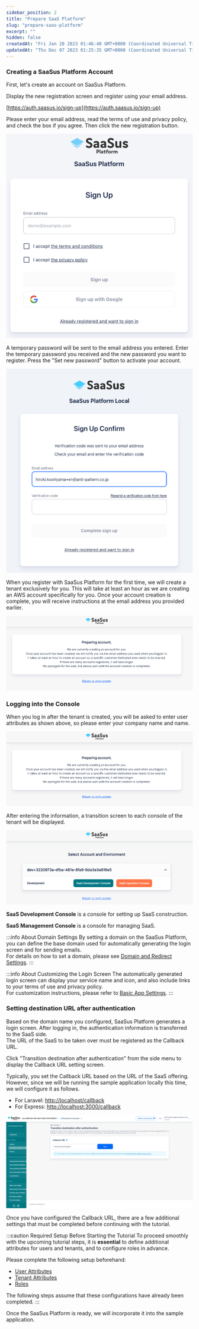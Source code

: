 ```yaml
---
sidebar_position: 2
title: "Prepare SaaS Platform"
slug: "prepare-saas-platform"
excerpt: ""
hidden: false
createdAt: "Fri Jan 20 2023 01:46:40 GMT+0000 (Coordinated Universal Time)"
updatedAt: "Thu Dec 07 2023 01:25:35 GMT+0000 (Coordinated Universal Time)"
---
```


### Creating a SaaSus Platform Account

First, let's create an account on SaaSus Platform.

Display the new registration screen and register using your email address.

[https://auth.saasus.io/sign-up](https://auth.saasus.io/sign-up)

Please enter your email address, read the terms of use and privacy policy, and check the box if you agree. Then click the new registration button.

![01](/img/tutorial/prepare-saasus-platform/prepare-saasus-platform-01.png)

A temporary password will be sent to the email address you entered. Enter the temporary password you received and the new password you want to register. Press the "Set new password" button to activate your account.

![02](/img/tutorial/prepare-saasus-platform/prepare-saasus-platform-02.png)

When you register with SaaSus Platform for the first time, we will create a tenant exclusively for you. This will take at least an hour as we are creating an AWS account specifically for you. Once your account creation is complete, you will receive instructions at the email address you provided earlier.

![03](/img/tutorial/prepare-saasus-platform/prepare-saasus-platform-03.png)

### Logging into the Console

When you log in after the tenant is created, you will be asked to enter user attributes as shown above, so please enter your company name and name.

![04](/img/tutorial/prepare-saasus-platform/prepare-saasus-platform-04.png)

After entering the information, a transition screen to each console of the tenant will be displayed.

![05](/img/tutorial/prepare-saasus-platform/prepare-saasus-platform-05.png)

**SaaS Development Console** is a console for setting up SaaS construction.

**SaaS Management Console** is a console for managing SaaS.

:::info About Domain Settings
By setting a domain on the SaaSus Platform, you can define the base domain used for automatically generating the login screen and for sending emails.  
For details on how to set a domain, please see [Domain and Redirect Settings](/docs/part-4/application-settings/domain-and-redirect-settings).
:::

:::info About Customizing the Login Screen
The automatically generated login screen can display your service name and icon, and also include links to your terms of use and privacy policy.  
For customization instructions, please refer to [Basic App Settings](/docs/part-4/application-settings/basic-app-settings).
:::

### Setting destination URL after authentication

Based on the domain name you configured, SaaSus Platform generates a login screen. After logging in, the authentication information is transferred to the SaaS side.<br/>
The URL of the SaaS to be taken over must be registered as the Callback URL.

Click "Transition destination after authentication" from the side menu to display the Callback URL setting screen.

Typically, you set the Callback URL based on the URL of the SaaS offering.<br/>
However, since we will be running the sample application locally this time, we will configure it as follows.

- For Laravel: [http://localhost/callback](http://localhost/callback)
- For Express: [http://localhost:3000/callback](http://localhost:3000/callback)

![06](/img/tutorial/prepare-saasus-platform/prepare-saasus-platform-06.png)

Once you have configured the Callback URL, there are a few additional settings that must be completed before continuing with the tutorial.

:::caution Required Setup Before Starting the Tutorial
To proceed smoothly with the upcoming tutorial steps, it is **essential** to define additional attributes for users and tenants, and to configure roles in advance.

Please complete the following setup beforehand:

- [User Attributes](/docs/part-4/user-authz-settings/declare-additional-attribute-to-user)
- [Tenant Attributes](/docs/part-4/application-settings/declare-additional-attribute-to-tenant)
- [Roles](/docs/part-4/user-authz-settings/role-definition)

The following steps assume that these configurations have already been completed.
:::

Once the SaaSus Platform is ready, we will incorporate it into the sample application.